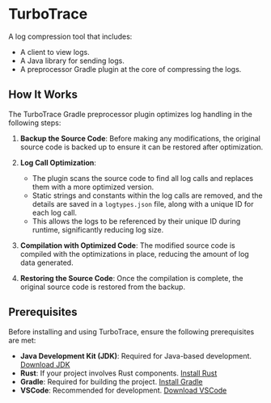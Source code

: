 # TurboTrace

A log compression tool that includes:

- A client to view logs.
- A Java library for sending logs.
- A preprocessor Gradle plugin at the core of compressing the logs.

## How It Works

The TurboTrace Gradle preprocessor plugin optimizes log handling in the following steps:

1. **Backup the Source Code**: Before making any modifications, the original source code is backed up to ensure it can be restored after optimization.

2. **Log Call Optimization**:
   - The plugin scans the source code to find all log calls and replaces them with a more optimized version.
   - Static strings and constants within the log calls are removed, and the details are saved in a `logtypes.json` file, along with a unique ID for each log call.
   - This allows the logs to be referenced by their unique ID during runtime, significantly reducing log size.

3. **Compilation with Optimized Code**: The modified source code is compiled with the optimizations in place, reducing the amount of log data generated.

4. **Restoring the Source Code**: Once the compilation is complete, the original source code is restored from the backup.

## Prerequisites

Before installing and using TurboTrace, ensure the following prerequisites are met:

- **Java Development Kit (JDK)**: Required for Java-based development. [Download JDK](https://www.oracle.com/java/technologies/javase-downloads.html)
- **Rust**: If your project involves Rust components. [Install Rust](https://www.rust-lang.org/tools/install)
- **Gradle**: Required for building the project. [Install Gradle](https://gradle.org/install/)
- **VSCode**: Recommended for development. [Download VSCode](https://code.visualstudio.com/)
